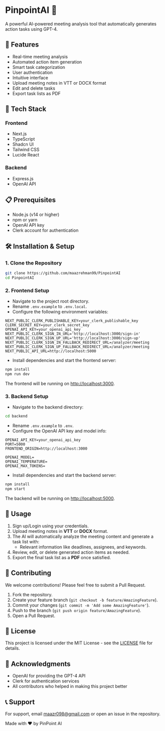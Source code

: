 # PinpointAI 🎯

A powerful AI-powered meeting analysis tool that automatically generates action tasks using GPT-4.

## 🌟 Features
- Real-time meeting analysis
- Automated action item generation
- Smart task categorization
- User authentication
- Intuitive interface
- Upload meeting notes in VTT or DOCX format
- Edit and delete tasks
- Export task lists as PDF


## 🚀 Tech Stack
### Frontend
- Next.js
- TypeScript
- Shadcn UI
- Tailwind CSS
- Lucide React

### Backend
- Express.js
- OpenAI API


## 📋 Prerequisites
- Node.js (v14 or higher)
- npm or yarn
- OpenAI API key
- Clerk account for authentication

## 🛠️ Installation & Setup

### 1. Clone the Repository
```bash
git clone https://github.com/maazrehman99/PinpointAI
cd PinpointAI
```

### 2. Frontend Setup
- Navigate to the project root directory.
- Rename `.env.example` to `.env.local`.
- Configure the following environment variables:

```env
NEXT_PUBLIC_CLERK_PUBLISHABLE_KEY=your_clerk_publishable_key
CLERK_SECRET_KEY=your_clerk_secret_key
OPENAI_API_KEY=your_openai_api_key
NEXT_PUBLIC_CLERK_SIGN_IN_URL='http://localhost:3000/sign-in'
NEXT_PUBLIC_CLERK_SIGN_UP_URL='http://localhost:3000/sign-up'
NEXT_PUBLIC_CLERK_SIGN_IN_FALLBACK_REDIRECT_URL=/analyzer/meeting
NEXT_PUBLIC_CLERK_SIGN_UP_FALLBACK_REDIRECT_URL=/analyzer/meeting
NEXT_PUBLIC_API_URL=http://localhost:5000
```

- Install dependencies and start the frontend server:
```bash
npm install
npm run dev
```
The frontend will be running on [http://localhost:3000](http://localhost:3000).

### 3. Backend Setup
- Navigate to the backend directory:
```bash
cd backend
```
- Rename `.env.example` to `.env`.
- Configure the OpenAI API key and model info:
```env
OPENAI_API_KEY=your_openai_api_key
PORT=5000
FRONTEND_ORIGIN=http://localhost:3000

OPENAI_MODEL=
OPENAI_TEMPERATURE=
OPENAI_MAX_TOKENS=
```
- Install dependencies and start the backend server:
```bash
npm install
npm start
```
The backend will be running on [http://localhost:5000](http://localhost:5000).

## 🎯 Usage
1. Sign up/Login using your credentials.
2. Upload meeting notes in **VTT** or **DOCX** format.
3. The AI will automatically analyze the meeting content and generate a task list with:
   - Relevant information like deadlines, assignees, and keywords.
4. Review, edit, or delete generated action items as needed.
5. Export the final task list as a **PDF** once satisfied.

## 🤝 Contributing
We welcome contributions! Please feel free to submit a Pull Request.

1. Fork the repository.
2. Create your feature branch (`git checkout -b feature/AmazingFeature`).
3. Commit your changes (`git commit -m 'Add some AmazingFeature'`).
4. Push to the branch (`git push origin feature/AmazingFeature`).
5. Open a Pull Request.

## 📝 License
This project is licensed under the MIT License - see the [LICENSE](LICENSE) file for details.

## 🙏 Acknowledgments
- OpenAI for providing the GPT-4 API
- Clerk for authentication services
- All contributors who helped in making this project better

## 📞 Support
For support, email [maazr098@gmail.com](mailto:maazr098@gmail.com) or open an issue in the repository.

Made with ❤️ by PinPoint AI
